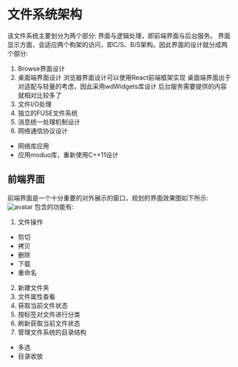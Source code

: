 # 文件系统架构
该文件系统主要划分为两个部分: 界面与逻辑处理，即前端界面与后台服务。
界面显示方面，会适应两个构架的访问，即C/S、B/S架构。因此界面的设计就分成两个部分:
1. Browse界面设计
2. 桌面端界面设计
浏览器界面设计可以使用React前端框架实现
桌面端界面出于对适配与轻量的考虑，因此采用wdWidgets库设计
后台服务需要提供的内容就相对比较多了
1. 文件I/O处理
2. 独立的FUSE文件系统
3. 消息统一处理机制设计
4. 网络通信协议设计
  * 网络库应用
  * 应用moduo库，重新使用C++11设计
## 前端界面
前端界面是一个十分重要的对外展示的窗口，规划的界面效果图如下所示:
![avatar](../asset/filemanager_react.png)
包含的功能有:
1. 文件操作
  * 剪切
  * 拷贝
  * 删除
  * 下载
  * 重命名
2. 新建文件夹
3. 文件属性查看
4. 获取当前文件状态
5. 按标签对文件进行分类
6. 刷新获取当前文件状态
7. 管理文件系统的目录结构
  * 多选
  * 目录收放

